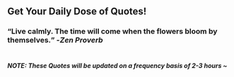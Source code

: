 ## Get Your Daily Dose of Quotes!
### <q>Live calmly. The time will come when the flowers bloom by themselves.</q> -<em>Zen Proverb</em> <br><br>
##### NOTE: These Quotes will be updated on a frequency basis of 2-3 hours ~
